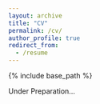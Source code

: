 ```yaml
---
layout: archive
title: "CV"
permalink: /cv/
author_profile: true
redirect_from:
  - /resume
---
```


{% include base_path %}

Under Preparation...
